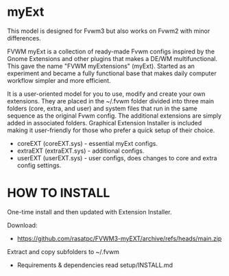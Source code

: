 # myExt
This model is designed for Fvwm3 but also works on Fvwm2 with minor differences.

FVWM myExt is a collection of ready-made Fvwm configs inspired by the Gnome Extensions and other plugins that makes a DE/WM multifunctional. This gave the name "FVWM myExtensions" (myExt). Started as an experiment and became a fully functional base that makes daily computer workflow simpler and more efficient.

It is a user-oriented model for you to use, modify and create your own extensions. They are placed in the ~/.fvwm folder divided into three main folders (core, extra, and user) and system files that run in the same sequence as the original Fvwm config. The additional extensions are simply added in associated folders. Graphical Extension Installer is included making it user-friendly for those who prefer a quick setup of their choice.

* coreEXT  (coreEXT.sys)	- essential myExt configs.
* extraEXT (extraEXT.sys)	- additional configs.
* userEXT  (userEXT.sys)	- user configs, does changes to core and extra config settings.

# HOW TO INSTALL
One-time install and then updated with Extension Installer.

Download:
* https://github.com/rasatpc/FVWM3-myEXT/archive/refs/heads/main.zip

Extract and copy subfolders to ~/.fvwm

* Requirements & dependencies read setup/INSTALL.md
